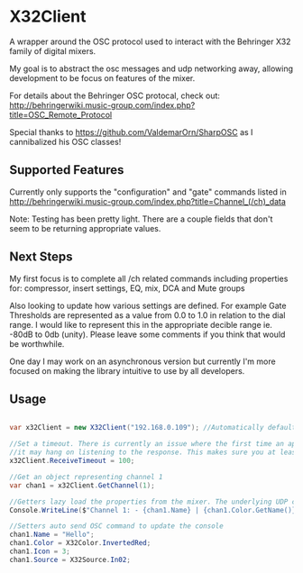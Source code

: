 # X32Client
A wrapper around the OSC protocol used to interact with the Behringer X32 family of digital mixers.

My goal is to abstract the osc messages and udp networking away, allowing development to be focus on features of the mixer.

For details about the Behringer OSC protocal, check out: 
http://behringerwiki.music-group.com/index.php?title=OSC_Remote_Protocol

Special thanks to https://github.com/ValdemarOrn/SharpOSC as I cannibalized his OSC classes!

## Supported Features
Currently only supports the "configuration" and "gate" commands listed in 
http://behringerwiki.music-group.com/index.php?title=Channel_(/ch)_data

Note: Testing has been pretty light. There are a couple fields that don't seem to be returning appropriate values.

## Next Steps
My first focus is to complete all /ch related commands including properties for: compressor, insert settings, EQ, mix, DCA and Mute groups

Also looking to update how various settings are defined. For example Gate Thresholds are represented as a value from 0.0 to 1.0 in relation to the dial range. I would like to represent this in the appropriate decible range ie. -80dB to 0db (unity). Please leave some comments if you think that would be worthwhile.

One day I may work on an asynchronous version but currently I'm more focused on making the library intuitive to use by all developers.

## Usage

```cs

var x32Client = new X32Client("192.168.0.109"); //Automatically defaults to port 10023

//Set a timeout. There is currently an issue where the first time an app connects to the X32 
//it may hang on listening to the response. This makes sure you at least get a timeout semi quickly;
x32Client.ReceiveTimeout = 100;

//Get an object representing channel 1
var chan1 = x32Client.GetChannel(1);

//Getters lazy load the properties from the mixer. The underlying UDP calls are synchronous and blocking
Console.WriteLine($"Channel 1: - {chan1.Name} | {chan1.Color.GetName()} | {chan1.Source.GetName()}");

//Setters auto send OSC command to update the console
chan1.Name = "Hello";
chan1.Color = X32Color.InvertedRed;
chan1.Icon = 3;
chan1.Source = X32Source.In02;

```

